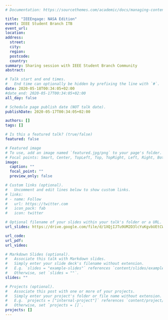 ```yaml
---
# Documentation: https://sourcethemes.com/academic/docs/managing-content/

title: "IEEEngage: NASA Edition"
event: IEEE Student Branch ITB
event_url:
location:
address:
  street:
  city:
  region:
  postcode:
  country:
summary: Sharing session with IEEE Student Branch Community
abstract:

# Talk start and end times.
#   End time can optionally be hidden by prefixing the line with `#`.
date: 2020-05-18T00:34:05+02:00
#date_end: 2020-05-17T00:34:05+02:00
all_day: false

# Schedule page publish date (NOT talk date).
publishDate: 2020-05-17T00:34:05+02:00

authors: []
tags: []

# Is this a featured talk? (true/false)
featured: false

# Featured image
# To use, add an image named `featured.jpg/png` to your page's folder.
# Focal points: Smart, Center, TopLeft, Top, TopRight, Left, Right, BottomLeft, Bottom, BottomRight.
image:
  caption: ""
  focal_point: ""
  preview_only: false

# Custom links (optional).
#   Uncomment and edit lines below to show custom links.
# links:
# - name: Follow
#   url: https://twitter.com
#   icon_pack: fab
#   icon: twitter

# Optional filename of your slides within your talk's folder or a URL.
url_slides: https://drive.google.com/file/d/1XQjIJTu9UM2D3lcYuKgvbUEtCWZX7sRz/view?usp=sharing

url_code:
url_pdf:
url_video:

# Markdown Slides (optional).
#   Associate this talk with Markdown slides.
#   Simply enter your slide deck's filename without extension.
#   E.g. `slides = "example-slides"` references `content/slides/example-slides.md`.
#   Otherwise, set `slides = ""`.
slides: ""

# Projects (optional).
#   Associate this post with one or more of your projects.
#   Simply enter your project's folder or file name without extension.
#   E.g. `projects = ["internal-project"]` references `content/project/deep-learning/index.md`.
#   Otherwise, set `projects = []`.
projects: []
---
```


